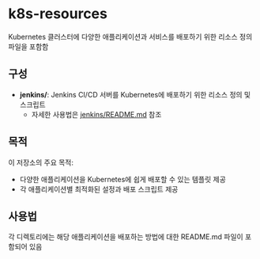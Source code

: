 # k8s-resources

Kubernetes 클러스터에 다양한 애플리케이션과 서비스를 배포하기 위한 리소스 정의 파일을 포함함

## 구성

- **jenkins/**: Jenkins CI/CD 서버를 Kubernetes에 배포하기 위한 리소스 정의 및 스크립트
  - 자세한 사용법은 [jenkins/README.md](jenkins/README.md) 참조

## 목적

이 저장소의 주요 목적:
- 다양한 애플리케이션을 Kubernetes에 쉽게 배포할 수 있는 템플릿 제공
- 각 애플리케이션별 최적화된 설정과 배포 스크립트 제공

## 사용법

각 디렉토리에는 해당 애플리케이션을 배포하는 방법에 대한 README.md 파일이 포함되어 있음
